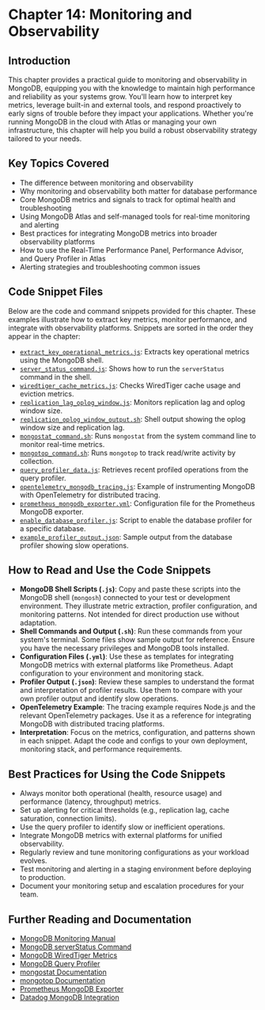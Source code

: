 # Chapter 14: Monitoring and Observability

## Introduction

This chapter provides a practical guide to monitoring and observability in MongoDB, equipping you with the knowledge to maintain high performance and reliability as your systems grow. You'll learn how to interpret key metrics, leverage built-in and external tools, and respond proactively to early signs of trouble before they impact your applications. Whether you're running MongoDB in the cloud with Atlas or managing your own infrastructure, this chapter will help you build a robust observability strategy tailored to your needs.

## Key Topics Covered

- The difference between monitoring and observability
- Why monitoring and observability both matter for database performance
- Core MongoDB metrics and signals to track for optimal health and troubleshooting
- Using MongoDB Atlas and self-managed tools for real-time monitoring and alerting
- Best practices for integrating MongoDB metrics into broader observability platforms
- How to use the Real-Time Performance Panel, Performance Advisor, and Query Profiler in Atlas
- Alerting strategies and troubleshooting common issues

## Code Snippet Files

Below are the code and command snippets provided for this chapter. These examples illustrate how to extract key metrics, monitor performance, and integrate with observability platforms. Snippets are sorted in the order they appear in the chapter:

- [`extract_key_operational_metrics.js`](./extract_key_operational_metrics.js): Extracts key operational metrics using the MongoDB shell.
- [`server_status_command.js`](./server_status_command.js): Shows how to run the `serverStatus` command in the shell.
- [`wiredtiger_cache_metrics.js`](./wiredtiger_cache_metrics.js): Checks WiredTiger cache usage and eviction metrics.
- [`replication_lag_oplog_window.js`](./replication_lag_oplog_window.js): Monitors replication lag and oplog window size.
- [`replication_oplog_window_output.sh`](./replication_oplog_window_output.sh): Shell output showing the oplog window size and replication lag.
- [`mongostat_command.sh`](./mongostat_command.sh): Runs `mongostat` from the system command line to monitor real-time metrics.
- [`mongotop_command.sh`](./mongotop_command.sh): Runs `mongotop` to track read/write activity by collection.
- [`query_profiler_data.js`](./query_profiler_data.js): Retrieves recent profiled operations from the query profiler.
- [`opentelemetry_mongodb_tracing.js`](./opentelemetry_mongodb_tracing.js): Example of instrumenting MongoDB with OpenTelemetry for distributed tracing.
- [`prometheus_mongodb_exporter.yml`](./prometheus_mongodb_exporter.yml): Configuration file for the Prometheus MongoDB exporter.
- [`enable_database_profiler.js`](./enable_database_profiler.js): Script to enable the database profiler for a specific database.
- [`example_profiler_output.json`](./example_profiler_output.json): Sample output from the database profiler showing slow operations.

## How to Read and Use the Code Snippets

- **MongoDB Shell Scripts (`.js`)**: Copy and paste these scripts into the MongoDB shell (`mongosh`) connected to your test or development environment. They illustrate metric extraction, profiler configuration, and monitoring patterns. Not intended for direct production use without adaptation.
- **Shell Commands and Output (`.sh`)**: Run these commands from your system's terminal. Some files show sample output for reference. Ensure you have the necessary privileges and MongoDB tools installed.
- **Configuration Files (`.yml`)**: Use these as templates for integrating MongoDB metrics with external platforms like Prometheus. Adapt configuration to your environment and monitoring stack.
- **Profiler Output (`.json`)**: Review these samples to understand the format and interpretation of profiler results. Use them to compare with your own profiler output and identify slow operations.
- **OpenTelemetry Example**: The tracing example requires Node.js and the relevant OpenTelemetry packages. Use it as a reference for integrating MongoDB with distributed tracing platforms.
- **Interpretation**: Focus on the metrics, configuration, and patterns shown in each snippet. Adapt the code and configs to your own deployment, monitoring stack, and performance requirements.

## Best Practices for Using the Code Snippets

- Always monitor both operational (health, resource usage) and performance (latency, throughput) metrics.
- Set up alerting for critical thresholds (e.g., replication lag, cache saturation, connection limits).
- Use the query profiler to identify slow or inefficient operations.
- Integrate MongoDB metrics with external platforms for unified observability.
- Regularly review and tune monitoring configurations as your workload evolves.
- Test monitoring and alerting in a staging environment before deploying to production.
- Document your monitoring setup and escalation procedures for your team.

## Further Reading and Documentation

- [MongoDB Monitoring Manual](https://www.mongodb.com/docs/manual/administration/monitoring/)
- [MongoDB serverStatus Command](https://www.mongodb.com/docs/manual/reference/command/serverStatus/)
- [MongoDB WiredTiger Metrics](https://www.mongodb.com/docs/manual/reference/command/serverStatus/#wiredtiger)
- [MongoDB Query Profiler](https://www.mongodb.com/docs/manual/reference/database-profiler/)
- [mongostat Documentation](https://www.mongodb.com/docs/database-tools/mongostat/)
- [mongotop Documentation](https://www.mongodb.com/docs/database-tools/mongotop/)
- [Prometheus MongoDB Exporter](https://github.com/percona/mongodb_exporter)
- [Datadog MongoDB Integration](https://docs.datadoghq.com/integrations/mongodb/)
